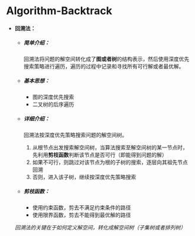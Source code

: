 # Algorithm-Backtrack

- #### 回溯法：

  - ##### 简单介绍：

    ​	回溯法将问题的解空间转化成了**图或者树**的结构表示，然后使用深度优先搜索策略进行遍历，遍历的过程中记录和寻找所有可行解或者最优解。

  - ##### 基本思想：

    - 图的深度优先搜索
    - 二叉树的后序遍历

  - ##### 详细介绍：

    回溯法按深度优先策略搜索问题的解空间树。

    1. 从根节点出发搜索解空间树，当算法搜索至解空间树的某一节点时，先利用**剪枝函数**判断该节点是否可行（即能得到问题的解）
    2. 如果不可行，则跳过对该节点为根的子树的搜索，逐层向其祖先节点回溯
    3. 否则，进入该子树，继续按深度优先策略搜索

  - ##### 剪枝函数：

    - 使用约束函数，剪去不满足约束条件的路径
    - 使用限界函数，剪去不能得到最优解的路径

  *回溯法的关键在于如何定义解空间，转化成解空间树（子集树或者排列树）*

